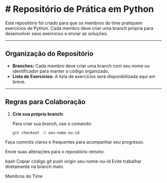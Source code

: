 # # Repositório de Prática em Python

Este repositório foi criado para que os membros do time pratiquem exercícios de Python. Cada membro deve criar uma branch própria para desenvolver seus exercícios e enviar as soluções.

---

## Organização do Repositório

- **Branches:** Cada membro deve criar uma branch com seu nome ou identificador para manter o código organizado.
- **Lista de Exercícios:** A lista de exercícios será disponibilizada aqui em breve.

---

## Regras para Colaboração

1. **Crie sua própria branch:**

   Para criar sua branch, use o comando:

   ```bash
   git checkout -b seu-nome-ou-id
Faça commits claros e frequentes para acompanhar seu progresso.

Envie suas alterações para o repositório remoto:

bash
Copiar código
git push origin seu-nome-ou-id
Evite trabalhar diretamente na branch main.

Membros do Time
